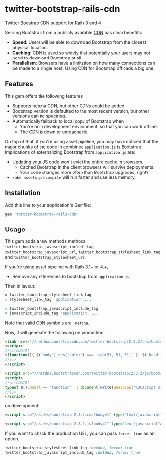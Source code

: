 # twitter-bootstrap-rails-cdn

Twitter Boostrap CDN support for Rails 3 and 4

Serving Bootstrap from a publicly available [CDN](http://en.wikipedia.org/wiki/Content_Delivery_Network) has clear benefits:

* **Speed**: Users will be able to download Bootstrap from the closest physical location.
* **Caching**: CDN is used so widely that potentially your users may not need to download Bootstrap at all.
* **Parallelism**: Browsers have a limitation on how many connections can be made to a single host. Using CDN for Bootstrap offloads a big one.

## Features

This gem offers the following features:

* Supports netdna CDN, but other CDNs could be added
* Bootstrap version is defaulted to the most recent version, but other versions can be specified.
* Automatically fallback to local copy of Bootstrap when:
  * You're on a development environment, so that you can work offline.
  * The CDN is down or unreachable.

On top of that, if you're using asset pipeline, you may have noticed that the major chunks of the code in combined `application.js` is Bootstrap. Implications of externalizing Bootstrap from `application.js` are:

* Updating your JS code won't evict the entire cache in browsers.
  * Cached Bootstrap in the client browsers will survive deployments.
  * Your code changes more often than Bootstrap upgrades, right?
* `rake assets:precompile` will run faster and use less memory.

## Installation

Add this line to your application's Gemfile:

```ruby
gem 'twitter-bootstrap-rails-cdn'
```

## Usage

This gem adds a few methods methods `twitter_bootstrap_javascript_include_tag`, `twitter_bootstrap_javascript_url`,
`twitter_bootstrap_stylesheet_link_tag` and `twitter_bootstrap_stylesheet_url`.

If you're using asset pipeline with Rails 3.1+ or 4.+,

- Remove any references to bootstrap from `application.js`.

Then in layout:

```ruby
= twitter_bootstrap_stylesheet_link_tag
= stylesheet_link_tag 'application' ...
```

```ruby
= twitter_bootstrap_javascript_include_tag
= javascript_include_tag 'application' ...
```

Note that valid CDN symbols are `:netdna`.

Now, it will generate the following on production:

```html
<link href="//netdna.bootstrapcdn.com/twitter-bootstrap/2.3.2/css/bootstrap-combined.min.css" media="screen" rel="stylesheet" />
<script>
//<![CDATA[
$(function(){ $('body').css('color') === 'rgb(51, 51, 51)' || $('head').prepend('<link href="/stylesheets/bootstrap-2.3.2-combined.min.css" media="screen" rel="stylesheet" />'); });
//]]>
</script>
```

```html
<script src="//netdna.bootstrapcdn.com/twitter-bootstrap/2.3.2/js/bootstrap.min.js"></script>
<script>
//<![CDATA[
typeof $().modal == 'function' || document.write(unescape('%3Cscript src="/javascripts/bootstrap-2.3.2.min.js">%3C/script>'))
//]]>
</script>
```

on development:

```html
<script src="/assets/bootstrap-2.3.2.css?body=1" type="text/javascript"></script>
```

```html
<script src="/assets/bootstrap-2.3.2.js?body=1" type="text/javascript"></script>
```

If you want to check the production URL, you can pass `force: true` as an option.

```ruby
twitter_bootstrap_stylesheet_link_tag :netdna, force: true
twitter_bootstrap_javascript_include_tag :netdna, force: true
```
